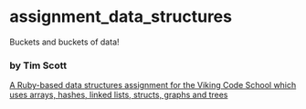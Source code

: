 # assignment_data_structures
Buckets and buckets of data!


### by Tim Scott

[A Ruby-based data structures assignment for the Viking Code School which uses arrays, hashes, linked lists, structs, graphs and trees](http://www.vikingcodeschool.com)
